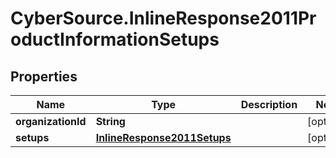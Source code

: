 # CyberSource.InlineResponse2011ProductInformationSetups

## Properties
Name | Type | Description | Notes
------------ | ------------- | ------------- | -------------
**organizationId** | **String** |  | [optional] 
**setups** | [**InlineResponse2011Setups**](InlineResponse2011Setups.md) |  | [optional] 


